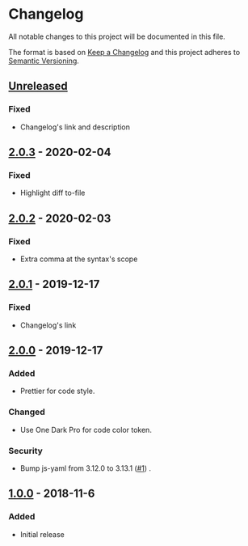 # Changelog

All notable changes to this project will be documented in this file.

The format is based on [Keep a Changelog](http://keepachangelog.com/) and this project adheres to [Semantic Versioning](https://semver.org/).

## [Unreleased]

### Fixed

- Changelog's link and description

## [2.0.3] - 2020-02-04

### Fixed

- Highlight diff to-file

## [2.0.2] - 2020-02-03

### Fixed

- Extra comma at the syntax's scope

## [2.0.1] - 2019-12-17

### Fixed

- Changelog's link

## [2.0.0] - 2019-12-17

### Added

- Prettier for code style.

### Changed

- Use One Dark Pro for code color token.

### Security

- Bump js-yaml from 3.12.0 to 3.13.1 ([#1](https://github.com/ryuukibeat/Dark-Party/pull/1)) .

## [1.0.0] - 2018-11-6

### Added

- Initial release

[unreleased]: https://github.com/ryuukibeat/Dark-Party/compare/v2.0.3...HEAD
[2.0.3]: https://github.com/ryuukibeat/Dark-Party/compare/v2.0.2...v2.0.3
[2.0.2]: https://github.com/ryuukibeat/Dark-Party/compare/v2.0.1...v2.0.2
[2.0.1]: https://github.com/ryuukibeat/Dark-Party/compare/v2.0.0...v2.0.1
[2.0.0]: https://github.com/ryuukibeat/Dark-Party/compare/v1.0.2...v2.0.0
[1.0.0]: https://github.com/ryuukibeat/Dark-Party/tree/cc28019ba07ec6f07118d3fe8e95fbd10bfc0ac3
